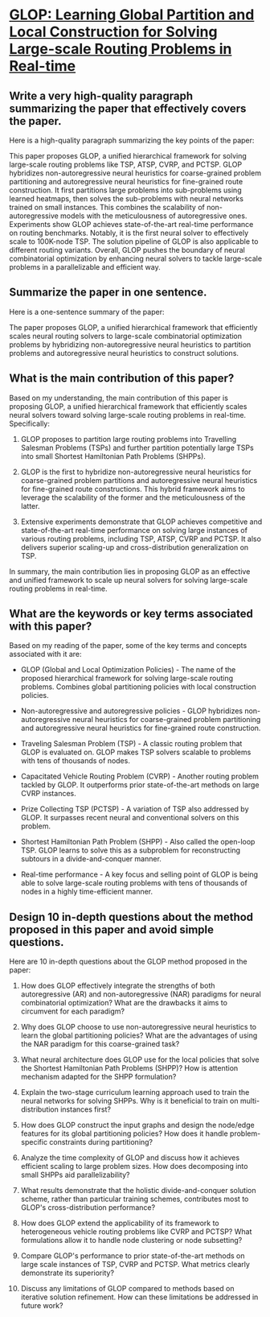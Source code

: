 # [GLOP: Learning Global Partition and Local Construction for Solving   Large-scale Routing Problems in Real-time](https://arxiv.org/abs/2312.08224)

## Write a very high-quality paragraph summarizing the paper that effectively covers the paper.

 Here is a high-quality paragraph summarizing the key points of the paper:

This paper proposes GLOP, a unified hierarchical framework for solving large-scale routing problems like TSP, ATSP, CVRP, and PCTSP. GLOP hybridizes non-autoregressive neural heuristics for coarse-grained problem partitioning and autoregressive neural heuristics for fine-grained route construction. It first partitions large problems into sub-problems using learned heatmaps, then solves the sub-problems with neural networks trained on small instances. This combines the scalability of non-autoregressive models with the meticulousness of autoregressive ones. Experiments show GLOP achieves state-of-the-art real-time performance on routing benchmarks. Notably, it is the first neural solver to effectively scale to 100K-node TSP. The solution pipeline of GLOP is also applicable to different routing variants. Overall, GLOP pushes the boundary of neural combinatorial optimization by enhancing neural solvers to tackle large-scale problems in a parallelizable and efficient way.


## Summarize the paper in one sentence.

 Here is a one-sentence summary of the paper:

The paper proposes GLOP, a unified hierarchical framework that efficiently scales neural routing solvers to large-scale combinatorial optimization problems by hybridizing non-autoregressive neural heuristics to partition problems and autoregressive neural heuristics to construct solutions.


## What is the main contribution of this paper?

 Based on my understanding, the main contribution of this paper is proposing GLOP, a unified hierarchical framework that efficiently scales neural solvers toward solving large-scale routing problems in real-time. Specifically:

1) GLOP proposes to partition large routing problems into Travelling Salesman Problems (TSPs) and further partition potentially large TSPs into small Shortest Hamiltonian Path Problems (SHPPs). 

2) GLOP is the first to hybridize non-autoregressive neural heuristics for coarse-grained problem partitions and autoregressive neural heuristics for fine-grained route constructions. This hybrid framework aims to leverage the scalability of the former and the meticulousness of the latter.

3) Extensive experiments demonstrate that GLOP achieves competitive and state-of-the-art real-time performance on solving large instances of various routing problems, including TSP, ATSP, CVRP and PCTSP. It also delivers superior scaling-up and cross-distribution generalization on TSP.

In summary, the main contribution lies in proposing GLOP as an effective and unified framework to scale up neural solvers for solving large-scale routing problems in real-time.


## What are the keywords or key terms associated with this paper?

 Based on my reading of the paper, some of the key terms and concepts associated with it are:

- GLOP (Global and Local Optimization Policies) - The name of the proposed hierarchical framework for solving large-scale routing problems. Combines global partitioning policies with local construction policies.

- Non-autoregressive and autoregressive policies - GLOP hybridizes non-autoregressive neural heuristics for coarse-grained problem partitioning and autoregressive neural heuristics for fine-grained route construction. 

- Traveling Salesman Problem (TSP) - A classic routing problem that GLOP is evaluated on. GLOP makes TSP solvers scalable to problems with tens of thousands of nodes.

- Capacitated Vehicle Routing Problem (CVRP) - Another routing problem tackled by GLOP. It outperforms prior state-of-the-art methods on large CVRP instances.  

- Prize Collecting TSP (PCTSP) - A variation of TSP also addressed by GLOP. It surpasses recent neural and conventional solvers on this problem.

- Shortest Hamiltonian Path Problem (SHPP) - Also called the open-loop TSP. GLOP learns to solve this as a subproblem for reconstructing subtours in a divide-and-conquer manner.

- Real-time performance - A key focus and selling point of GLOP is being able to solve large-scale routing problems with tens of thousands of nodes in a highly time-efficient manner.


## Design 10 in-depth questions about the method proposed in this paper and avoid simple questions.

 Here are 10 in-depth questions about the GLOP method proposed in the paper:

1. How does GLOP effectively integrate the strengths of both autoregressive (AR) and non-autoregressive (NAR) paradigms for neural combinatorial optimization? What are the drawbacks it aims to circumvent for each paradigm?

2. Why does GLOP choose to use non-autoregressive neural heuristics to learn the global partitioning policies? What are the advantages of using the NAR paradigm for this coarse-grained task? 

3. What neural architecture does GLOP use for the local policies that solve the Shortest Hamiltonian Path Problems (SHPP)? How is attention mechanism adapted for the SHPP formulation?

4. Explain the two-stage curriculum learning approach used to train the neural networks for solving SHPPs. Why is it beneficial to train on multi-distribution instances first?  

5. How does GLOP construct the input graphs and design the node/edge features for its global partitioning policies? How does it handle problem-specific constraints during partitioning?

6. Analyze the time complexity of GLOP and discuss how it achieves efficient scaling to large problem sizes. How does decomposing into small SHPPs aid parallelizability?

7. What results demonstrate that the holistic divide-and-conquer solution scheme, rather than particular training schemes, contributes most to GLOP's cross-distribution performance?

8. How does GLOP extend the applicability of its framework to heterogeneous vehicle routing problems like CVRP and PCTSP? What formulations allow it to handle node clustering or node subsetting?

9. Compare GLOP's performance to prior state-of-the-art methods on large scale instances of TSP, CVRP and PCTSP. What metrics clearly demonstrate its superiority? 

10. Discuss any limitations of GLOP compared to methods based on iterative solution refinement. How can these limitations be addressed in future work?
